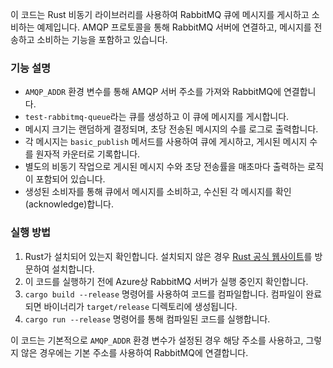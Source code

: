 이 코드는 Rust 비동기 라이브러리를 사용하여 RabbitMQ 큐에 메시지를 게시하고 소비하는 예제입니다. AMQP 프로토콜을 통해 RabbitMQ 서버에 연결하고, 메시지를 전송하고 소비하는 기능을 포함하고 있습니다.

### 기능 설명

- `AMQP_ADDR` 환경 변수를 통해 AMQP 서버 주소를 가져와 RabbitMQ에 연결합니다.
- `test-rabbitmq-queue`라는 큐를 생성하고 이 큐에 메시지를 게시합니다.
- 메시지 크기는 랜덤하게 결정되며, 초당 전송된 메시지의 수를 로그로 출력합니다.
- 각 메시지는 `basic_publish` 메서드를 사용하여 큐에 게시하고, 게시된 메시지 수를 원자적 카운터로 기록합니다.
- 별도의 비동기 작업으로 게시된 메시지 수와 초당 전송률을 매초마다 출력하는 로직이 포함되어 있습니다.
- 생성된 소비자를 통해 큐에서 메시지를 소비하고, 수신된 각 메시지를 확인(acknowledge)합니다.

### 실행 방법

1. Rust가 설치되어 있는지 확인합니다. 설치되지 않은 경우 [Rust 공식 웹사이트](https://www.rust-lang.org/)를 방문하여 설치합니다.
2. 이 코드를 실행하기 전에 Azure상 RabbitMQ 서버가 실행 중인지 확인합니다.
3. `cargo build --release` 명령어를 사용하여 코드를 컴파일합니다. 컴파일이 완료되면 바이너리가 `target/release` 디렉토리에 생성됩니다.
4. `cargo run --release` 명령어를 통해 컴파일된 코드를 실행합니다.

이 코드는 기본적으로 `AMQP_ADDR` 환경 변수가 설정된 경우 해당 주소를 사용하고, 그렇지 않은 경우에는 기본 주소를 사용하여 RabbitMQ에 연결합니다.

